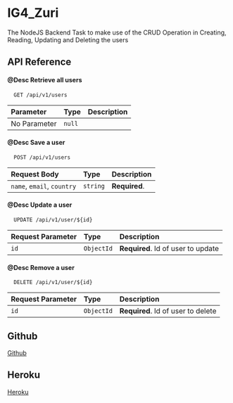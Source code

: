 # IG4_Zuri

The NodeJS Backend Task to make use of the CRUD Operation in Creating, Reading, Updating and Deleting the users

## API Reference

#### @Desc Retrieve all users

```http
  GET /api/v1/users
```

| Parameter    | Type   | Description |
| :----------- | :----- | :---------- |
| No Parameter | `null` |             |

#### @Desc Save a user

```http
  POST /api/v1/users
```

| Request Body               | Type     | Description   |
| :------------------------- | :------- | :------------ |
| `name`, `email`, `country` | `string` | **Required**. |

#### @Desc Update a user

```http
  UPDATE /api/v1/user/${id}
```

| Request Parameter | Type       | Description                        |
| :---------------- | :--------- | :--------------------------------- |
| `id`              | `ObjectId` | **Required**. Id of user to update |

#### @Desc Remove a user

```http
  DELETE /api/v1/user/${id}
```

| Request Parameter | Type       | Description                        |
| :---------------- | :--------- | :--------------------------------- |
| `id`              | `ObjectId` | **Required**. Id of user to delete |

## Github

[Github](https://github.com/Alao-Abiodun/I4G-Zuri)

## Heroku

[Heroku](https://agile-river-75390.herokuapp.com/)
